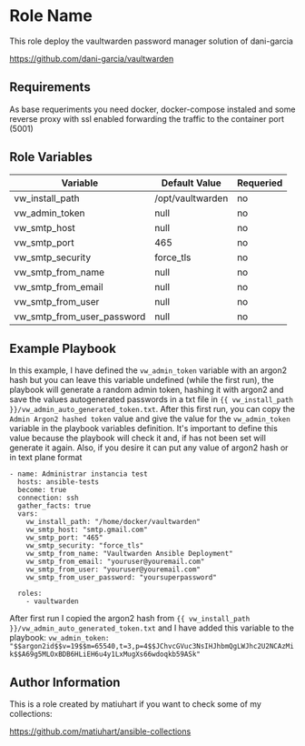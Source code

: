 Role Name
=========

This role deploy the vaultwarden password manager solution of dani-garcia

https://github.com/dani-garcia/vaultwarden

Requirements
------------

As base requeriments you need docker, docker-compose instaled and some reverse proxy with ssl enabled forwarding the traffic to the container port (5001)

Role Variables
--------------

| Variable | Default Value | Requeried |
| ----------- | ----------- | -------- |
| vw_install_path | /opt/vaultwarden | no |
| vw_admin_token | null | no |
| vw_smtp_host | null | no |
| vw_smtp_port | 465 | no |
| vw_smtp_security | force_tls | no |
| vw_smtp_from_name | null | no |
| vw_smtp_from_email | null | no |
| vw_smtp_from_user | null | no |
| vw_smtp_from_user_password | null | no |

Example Playbook
----------------
In this example, I have defined the `vw_admin_token` variable with an argon2 hash but you can leave this variable undefined (while the first run), the playbook will generate a random admin token, hashing it with argon2 and save the values autogenerated passwords in a txt file in `{{ vw_install_path }}/vw_admin_auto_generated_token.txt`. After this first run, you can copy the `Admin Argon2 hashed token` value and give the value for the `vw_admin_token` variable in the playbook variables definition. It's important to define this value because the playbook will check it and, if has not been set will generate it again.
Also, if you desire it can put any value of argon2 hash or in text plane  format

```
- name: Administrar instancia test
  hosts: ansible-tests
  become: true
  connection: ssh
  gather_facts: true
  vars:
    vw_install_path: "/home/docker/vaultwarden"
    vw_smtp_host: "smtp.gmail.com"
    vw_smtp_port: "465"
    vw_smtp_security: "force_tls"
    vw_smtp_from_name: "Vaultwarden Ansible Deployment"
    vw_smtp_from_email: "youruser@youremail.com"
    vw_smtp_from_user: "youruser@youremail.com"
    vw_smtp_from_user_password: "yoursuperpassword"

  roles:
    - vaultwarden
```

After first run I copied the argon2 hash from `{{ vw_install_path }}/vw_admin_auto_generated_token.txt` and I have added this variable to the playbook:
`vw_admin_token: "$$argon2id$$v=19$$m=65540,t=3,p=4$$JChvcGVuc3NsIHJhbmQgLWJhc2U2NCAzMik$$A69g5MLOxBDB6HLiEH6u4y1LxMugXs66wdoqkb59ASk" `


Author Information
------------------
This is a role created by matiuhart if you want to check some of my collections:

https://github.com/matiuhart/ansible-collections
